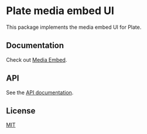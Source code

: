 # Plate media embed UI

This package implements the media embed UI for Plate.

## Documentation

Check out [Media Embed](https://plate.udecode.io/docs/plugins/media-embed).

## API

See the [API documentation](https://plate-api.udecode.io/globals.html). 

## License

[MIT](../../../../LICENSE)
